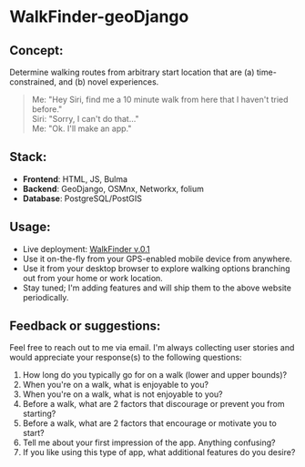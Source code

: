 # WalkFinder-geoDjango

## Concept:
Determine walking routes from arbitrary start location that are (a) time-constrained, and (b) novel experiences.
>Me: "Hey Siri, find me a 10 minute walk from here that I haven't tried before."<br>
>Siri: "Sorry, I can't do that..."<br>
>Me: "Ok. I'll make an app."<br>

## Stack:
* **Frontend**: HTML, JS, Bulma
* **Backend**: GeoDjango, OSMnx, Networkx, folium
* **Database**: PostgreSQL/PostGIS

## Usage:
* Live deployment: [WalkFinder v.0.1](https://calm-falls-98051.herokuapp.com/)
* Use it on-the-fly from your GPS-enabled mobile device from anywhere.
* Use it from your desktop browser to explore walking options branching out from your home or work location.
* Stay tuned; I'm adding features and will ship them to the above website periodically.

## Feedback or suggestions:
Feel free to reach out to me via email. I'm always collecting user stories and would appreciate your response(s) to the following questions:
1. How long do you typically go for on a walk (lower and upper bounds)?
2. When you're on a walk, what is enjoyable to you?
3. When you're on a walk, what is not enjoyable to you?
4. Before a walk, what are 2 factors that discourage or prevent you from starting? 
5. Before a walk, what are 2 factors that encourage or motivate you to start?
6. Tell me about your first impression of the app. Anything confusing?
7. If you like using this type of app, what additional features do you desire?
